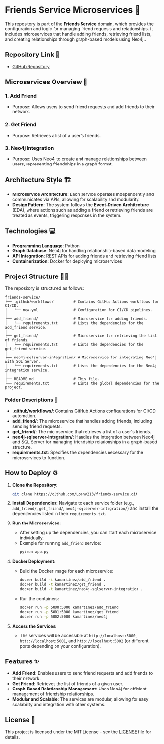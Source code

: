 
# Friends Service Microservices 🤝

This repository is part of the **Friends Service** domain, which provides the configuration and logic for managing friend requests and relationships. It includes microservices that handle adding friends, retrieving friend lists, and creating relationships through graph-based models using Neo4j..

## Repository Link 📁
- [GitHub Repository](https://github.com/Loony213/friends-service)

## Microservices Overview 🚀
### 1. **Add Friend**
   - Purpose: Allows users to send friend requests and add friends to their network.

### 2. **Get Friend**
   - Purpose: Retrieves a list of a user's friends.

### 3. **Neo4j Integration**
   - Purpose: Uses Neo4j to create and manage relationships between users, representing friendships in a graph format.

## Architecture Style 🏗️
- **Microservice Architecture**: Each service operates independently and communicates via APIs, allowing for scalability and modularity.
- **Design Pattern**: The system follows the **Event-Driven Architecture** (EDA), where actions such as adding a friend or retrieving friends are treated as events, triggering responses in the system.

## Technologies 💻
- **Programming Language**: Python
- **Graph Database**: Neo4j for handling relationship-based data modeling
- **API Integration**: REST APIs for adding friends and retrieving friend lists
- **Containerization**: Docker for deploying microservices

## Project Structure 🧑‍💻
The repository is structured as follows:

```
friends-service/
├── .github/workflows/         # Contains GitHub Actions workflows for CI/CD.
│   └── new.yml                # Configuration for CI/CD pipelines.
│
├── add_friend/                # Microservice for adding friends.
│   └── requirements.txt       # Lists the dependencies for the add_friend service.
│
├── get_friend/                # Microservice for retrieving the list of friends.
│   └── requirements.txt       # Lists the dependencies for the get_friend service.
│
├── neo4j-sqlserver-integration/ # Microservice for integrating Neo4j with SQL Server.
│   └── requirements.txt       # Lists the dependencies for the Neo4j integration service.
│
├── README.md                  # This file.
└── requirements.txt           # Lists the global dependencies for the project.
```

### Folder Descriptions 📂
- **.github/workflows/**: Contains GitHub Actions configurations for CI/CD automation.
- **add_friend/**: The microservice that handles adding friends, including sending friend requests.
- **get_friend/**: The microservice that retrieves a list of a user's friends.
- **neo4j-sqlserver-integration/**: Handles the integration between Neo4j and SQL Server for managing friendship relationships in a graph-based structure.
- **requirements.txt**: Specifies the dependencies necessary for the microservices to function.

## How to Deploy ⚙️
1. **Clone the Repository:**
   ```bash
   git clone https://github.com/Loony213/friends-service.git
   ```

2. **Install Dependencies:**
   Navigate to each service folder (e.g., `add_friend/`, `get_friend/`, `neo4j-sqlserver-integration/`) and install the dependencies listed in their `requirements.txt`.

3. **Run the Microservices:**
   - After setting up the dependencies, you can start each microservice individually.
   - Example for running `add_friend` service:
     ```bash
     python app.py
     ```

4. **Docker Deployment:**
   - Build the Docker image for each microservice:
     ```bash
     docker build -t kamartinez/add_friend .
     docker build -t kamartinez/get_friend .
     docker build -t kamartinez/neo4j-sqlserver-integration .
     ```
   - Run the containers:
     ```bash
     docker run -p 5000:5000 kamartinez/add_friend
     docker run -p 5001:5000 kamartinez/get_friend
     docker run -p 5002:5000 kamartinez/neo4j
     ```

5. **Access the Services:**
   - The services will be accessible at `http://localhost:5000`, `http://localhost:5001`, and `http://localhost:5002` (or different ports depending on your configuration).

## Features ✨
- **Add Friend**: Enables users to send friend requests and add friends to their network.
- **Get Friend**: Retrieves the list of friends of a given user.
- **Graph-Based Relationship Management**: Uses Neo4j for efficient management of friendship relationships.
- **Modular and Scalable**: The services are modular, allowing for easy scalability and integration with other systems.

## License 📜
This project is licensed under the MIT License - see the [LICENSE](LICENSE) file for details.

